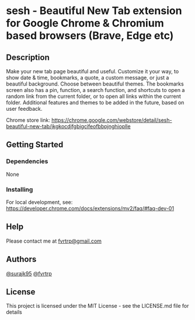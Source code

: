 # sesh - Beautiful New Tab extension for Google Chrome & Chromium based browsers (Brave, Edge etc)


## Description

Make your new tab page beautiful and useful. Customize it your way, to show date & time, bookmarks, a quote, a custom message, or just a beautiful background.
Choose between beautiful themes.
The bookmarks screen also has a pin, function, a search function, and shortcuts to open a random link from the current folder, or to open all links within the current folder.
Additional features and themes to be added in the future, based on user feedback.

Chrome store link: https://chrome.google.com/webstore/detail/sesh-beautiful-new-tab/jkgkocdjfgbigcifeofbbpjnghioplle

## Getting Started

### Dependencies

None

### Installing

For local development, see: https://developer.chrome.com/docs/extensions/mv2/faq/#faq-dev-01

## Help

Please contact me at fvrtrp@gmail.com

## Authors

[@surajk95](https://github.com/surajk95)
[@fvrtrp](https://github.com/fvrtrp)

## License

This project is licensed under the MIT License - see the LICENSE.md file for details
